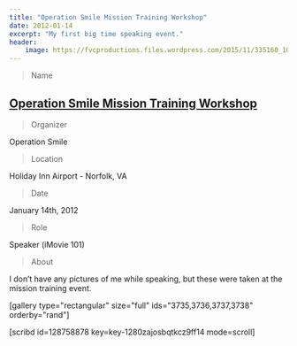 ```yaml
---
title: "Operation Smile Mission Training Workshop"
date: 2012-01-14
excerpt: "My first big time speaking event."
header:
    image: https://fvcproductions.files.wordpress.com/2015/11/335160_10151174118370037_887620036_22617982_1518303044_o.jpg
---
```


> Name

## <a title="Operation Smile Mission Training Workshop" href="https://studentprograms.operationsmile.org/events/mission-training-workshop/" target="_blank">Operation Smile Mission Training Workshop</a>

> Organizer

Operation Smile

> Location

Holiday Inn Airport - Norfolk, VA

> Date

January 14th, 2012

> Role

Speaker (iMovie 101)

> About

I don’t have any pictures of me while speaking, but these were taken at the mission training event.

[gallery type="rectangular" size="full" ids="3735,3736,3737,3738" orderby="rand"]

[scribd id=128758878 key=key-1280zajosbqtkcz9ff14 mode=scroll]